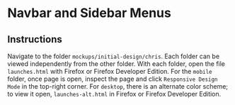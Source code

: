 # Navbar and Sidebar Menus

## Instructions
Navigate to the folder `mockups/initial-design/chris`. Each folder can be viewed independently from the other folder. With each folder, open the file `launches.html` with Firefox or Firefox Developer Edition. For the `mobile` folder, once page is open, inspect the page and click `Responsive Design Mode` in the top-right corner. For `desktop`, there is an alternate color scheme; to view it open, `launches-alt.html` in Firefox or Firefox Developer Edition.